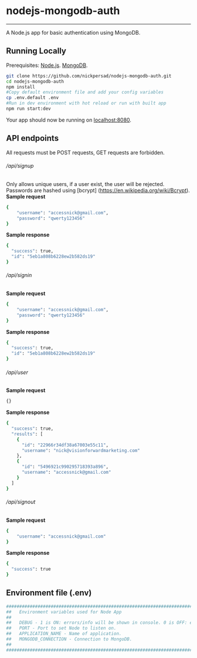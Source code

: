 # nodejs-mongodb-auth

---

A Node.js app for basic authentication using MongoDB.

## Running Locally

Prerequisites: [Node.js](http://nodejs.org/). [MongoDB](https://www.mongodb.com/download-center/community).

```sh
git clone https://github.com/nickpersad/nodejs-mongodb-auth.git
cd nodejs-mongodb-auth
npm install
#Copy default environment file and add your config variables
cp .env.default .env
#Run in dev environment with hot reload or run with built app
npm run start:dev
```

Your app should now be running on [localhost:8080](http://localhost:8080/).

## API endpoints
All requests must be POST requests, GET requests are forbidden.

###### <nodeapp-endpoint>/api/signup
Only allows unique users, if a user exist, the user will be rejected. Passwords are hashed using [bcrypt] (https://en.wikipedia.org/wiki/Bcrypt). 
__Sample request__
```sh
{
	"username": "accessnick@gmail.com",
	"password": "qwerty123456"
}
```
__Sample response__
```sh
{
  "success": true,
  "id": "5eb1a808b6228ew2b582ds19"
}
```

###### <nodeapp-endpoint>/api/signin
__Sample request__
```sh
{
	"username": "accessnick@gmail.com",
	"password": "qwerty123456"
}
```
__Sample response__
```sh
{
  "success": true,
  "id": "5eb1a808b6228ew2b582ds19"
}
```

###### <nodeapp-endpoint>/api/user
__Sample request__
```sh
{}
```
__Sample response__
```sh
{
  "success": true,
  "results": [
    {
      "id": "22966r34df38a67003e55c11",
      "username": "nick@visionforwardmarketing.com"
    },
    {
      "id": "5496921c990295718393a896",
      "username": "accessnick@gmail.com"
    }
  ]
}
```

###### <nodeapp-endpoint>/api/signout
__Sample request__
```sh
{
    "username": "accessnick@gmail.com"
}
```
__Sample response__
```sh
{
  "success": true
}
```

## Environment file (.env)

```sh
########################################################################
##   Environment variables used for Node App
##
##   DEBUG - 1 is ON: errors/info will be shown in console. 0 is OFF: errors/info will be shown in GrayLog.
##   PORT - Port to set Node to listen on.
##   APPLICATION_NAME - Name of application.
##   MONGODB_CONNECTION - Connection to MongoDB.
##
########################################################################
```
